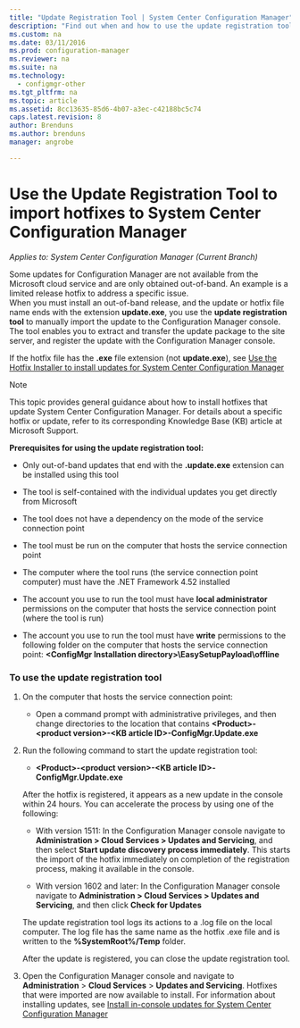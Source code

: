 ```yaml
---
title: "Update Registration Tool | System Center Configuration Manager"
description: "Find out when and how to use the update registration tool to manually import an update to the Configuration Manager console."
ms.custom: na
ms.date: 03/11/2016
ms.prod: configuration-manager
ms.reviewer: na
ms.suite: na
ms.technology:
  - configmgr-other
ms.tgt_pltfrm: na
ms.topic: article
ms.assetid: 8cc13635-85d6-4b07-a3ec-c42188bc5c74
caps.latest.revision: 8
author: Brendunsms.author: brendunsmanager: angrobe

---
```

# Use the Update Registration Tool to import hotfixes to System Center Configuration Manager*Applies to: System Center Configuration Manager (Current Branch)*
Some updates for Configuration Manager are not available from the Microsoft cloud service and are only obtained out-of-band. An example is a limited release hotfix to address a specific issue.   
When you must install an out-of-band release, and the update or hotfix file name ends with the extension **update.exe**, you use the **update registration tool** to manually import the update to the Configuration Manager console. The tool enables you to extract and transfer the update package to the site server, and register the update with the Configuration Manager console.  

 If the hotfix file has the **.exe** file extension (not **update.exe**), see [Use the Hotfix Installer to install updates for System Center Configuration Manager](../../../core/servers/manage/use-the-hotfix-installer-to-install-updates.md)  

> [!NOTE]  
>  This topic provides general guidance about how to install hotfixes that update System Center Configuration Manager. For details about a specific hotfix or update, refer to its corresponding Knowledge Base (KB) article at Microsoft Support.  

 **Prerequisites for using the update registration tool:**  

-   Only out-of-band updates that end with the **.update.exe** extension can be installed using this tool  

-   The tool is self-contained with the individual updates you get directly from Microsoft  

-   The tool does not have a dependency on the mode of the service connection point  

-   The tool must be run on the computer that hosts the service connection point  

-   The computer where the tool runs (the service connection point computer) must have the .NET Framework 4.52 installed  

-   The account you use to run the tool must have **local administrator** permissions on the computer that hosts the service connection point (where the tool is run)  

-   The account you use to run the tool must have **write** permissions to the following folder on the computer that hosts the service connection point:  **&lt;ConfigMgr Installation directory\>\EasySetupPayload\offline**  

### To use the update registration tool  

1.  On the computer that hosts the service connection point:  

    -   Open a command prompt with administrative privileges, and then change directories to the location that contains **&lt;Product\>-&lt;product version\>-&lt;KB article ID\>-ConfigMgr.Update.exe**  

2.  Run the following command to start the update registration tool:  

    -   **&lt;Product\>-&lt;product version\>-&lt;KB article ID\>-ConfigMgr.Update.exe**  

    After the hotfix is registered, it appears as a new update in the console within 24 hours.  You can accelerate the process by using one of the following:  

    -   With version 1511:   In the Configuration Manager console navigate to **Administration > Cloud Services > Updates and Servicing**, and then select **Start update discovery process immediately**.  This starts the import of the hotfix immediately on completion of the registration process, making it available in the console.  

    -   With version 1602 and later: In the Configuration Manager console navigate to **Administration > Cloud Services > Updates and Servicing**, and then click **Check for Updates**  

    The update registration tool logs its actions to a .log file on the local computer. The log file has the same name as the hotfix .exe file and is written to the **%SystemRoot%/Temp** folder.  

     After the update is registered, you can close the update registration tool.  

3.  Open the Configuration Manager console and navigate to **Administration** > **Cloud Services** > **Updates and Servicing**. Hotfixes that were imported are now available to install. For information about installing updates, see [Install in-console updates for System Center Configuration Manager](../../../core/servers/manage/install-in-console-updates.md)  
